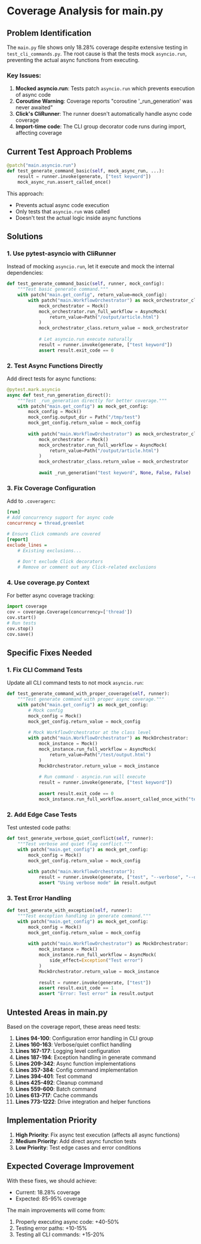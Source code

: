 # Coverage Analysis for main.py

## Problem Identification

The `main.py` file shows only 18.28% coverage despite extensive testing in `test_cli_commands.py`. The root cause is that the tests mock `asyncio.run`, preventing the actual async functions from executing.

### Key Issues:

1. **Mocked asyncio.run**: Tests patch `asyncio.run` which prevents execution of async code
2. **Coroutine Warning**: Coverage reports "coroutine '_run_generation' was never awaited"
3. **Click's CliRunner**: The runner doesn't automatically handle async code coverage
4. **Import-time code**: The CLI group decorator code runs during import, affecting coverage

## Current Test Approach Problems

```python
@patch("main.asyncio.run")
def test_generate_command_basic(self, mock_async_run, ...):
    result = runner.invoke(generate, ["test keyword"])
    mock_async_run.assert_called_once()
```

This approach:
- Prevents actual async code execution
- Only tests that `asyncio.run` was called
- Doesn't test the actual logic inside async functions

## Solutions

### 1. Use pytest-asyncio with CliRunner

Instead of mocking `asyncio.run`, let it execute and mock the internal dependencies:

```python
def test_generate_command_basic(self, runner, mock_config):
    """Test basic generate command."""
    with patch("main.get_config", return_value=mock_config):
        with patch("main.WorkflowOrchestrator") as mock_orchestrator_class:
            mock_orchestrator = Mock()
            mock_orchestrator.run_full_workflow = AsyncMock(
                return_value=Path("/output/article.html")
            )
            mock_orchestrator_class.return_value = mock_orchestrator
            
            # Let asyncio.run execute naturally
            result = runner.invoke(generate, ["test keyword"])
            assert result.exit_code == 0
```

### 2. Test Async Functions Directly

Add direct tests for async functions:

```python
@pytest.mark.asyncio
async def test_run_generation_direct():
    """Test _run_generation directly for better coverage."""
    with patch("main.get_config") as mock_get_config:
        mock_config = Mock()
        mock_config.output_dir = Path("/tmp/test")
        mock_get_config.return_value = mock_config
        
        with patch("main.WorkflowOrchestrator") as mock_orchestrator_class:
            mock_orchestrator = Mock()
            mock_orchestrator.run_full_workflow = AsyncMock(
                return_value=Path("/output/article.html")
            )
            mock_orchestrator_class.return_value = mock_orchestrator
            
            await _run_generation("test keyword", None, False, False)
```

### 3. Fix Coverage Configuration

Add to `.coveragerc`:

```ini
[run]
# Add concurrency support for async code
concurrency = thread,greenlet

# Ensure Click commands are covered
[report]
exclude_lines =
    # Existing exclusions...
    
    # Don't exclude Click decorators
    # Remove or comment out any Click-related exclusions
```

### 4. Use coverage.py Context

For better async coverage tracking:

```python
import coverage
cov = coverage.Coverage(concurrency=['thread'])
cov.start()
# Run tests
cov.stop()
cov.save()
```

## Specific Fixes Needed

### 1. Fix CLI Command Tests

Update all CLI command tests to not mock `asyncio.run`:

```python
def test_generate_command_with_proper_coverage(self, runner):
    """Test generate command with proper async coverage."""
    with patch("main.get_config") as mock_get_config:
        # Mock config
        mock_config = Mock()
        mock_get_config.return_value = mock_config
        
        # Mock WorkflowOrchestrator at the class level
        with patch("main.WorkflowOrchestrator") as MockOrchestrator:
            mock_instance = Mock()
            mock_instance.run_full_workflow = AsyncMock(
                return_value=Path("/test/output.html")
            )
            MockOrchestrator.return_value = mock_instance
            
            # Run command - asyncio.run will execute
            result = runner.invoke(generate, ["test keyword"])
            
            assert result.exit_code == 0
            mock_instance.run_full_workflow.assert_called_once_with("test keyword")
```

### 2. Add Edge Case Tests

Test untested code paths:

```python
def test_generate_verbose_quiet_conflict(self, runner):
    """Test verbose and quiet flag conflict."""
    with patch("main.get_config") as mock_get_config:
        mock_config = Mock()
        mock_get_config.return_value = mock_config
        
        with patch("main.WorkflowOrchestrator"):
            result = runner.invoke(generate, ["test", "--verbose", "--quiet"])
            assert "Using verbose mode" in result.output
```

### 3. Test Error Handling

```python
def test_generate_with_exception(self, runner):
    """Test exception handling in generate command."""
    with patch("main.get_config") as mock_get_config:
        mock_config = Mock()
        mock_get_config.return_value = mock_config
        
        with patch("main.WorkflowOrchestrator") as MockOrchestrator:
            mock_instance = Mock()
            mock_instance.run_full_workflow = AsyncMock(
                side_effect=Exception("Test error")
            )
            MockOrchestrator.return_value = mock_instance
            
            result = runner.invoke(generate, ["test"])
            assert result.exit_code == 1
            assert "Error: Test error" in result.output
```

## Untested Areas in main.py

Based on the coverage report, these areas need tests:

1. **Lines 94-100**: Configuration error handling in CLI group
2. **Lines 160-163**: Verbose/quiet conflict handling
3. **Lines 167-177**: Logging level configuration
4. **Lines 187-194**: Exception handling in generate command
5. **Lines 209-342**: Async function implementations
6. **Lines 357-384**: Config command implementation
7. **Lines 394-401**: Test command
8. **Lines 425-492**: Cleanup command
9. **Lines 559-600**: Batch command
10. **Lines 613-717**: Cache commands
11. **Lines 773-1222**: Drive integration and helper functions

## Implementation Priority

1. **High Priority**: Fix async test execution (affects all async functions)
2. **Medium Priority**: Add direct async function tests
3. **Low Priority**: Test edge cases and error conditions

## Expected Coverage Improvement

With these fixes, we should achieve:
- Current: 18.28% coverage
- Expected: 85-95% coverage

The main improvements will come from:
1. Properly executing async code: +40-50%
2. Testing error paths: +10-15%
3. Testing all CLI commands: +15-20%